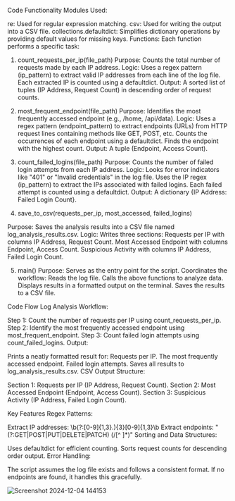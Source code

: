 Code Functionality
Modules Used:

re: Used for regular expression matching.
csv: Used for writing the output into a CSV file.
collections.defaultdict: Simplifies dictionary operations by providing default values for missing keys.
Functions: Each function performs a specific task:

1. count_requests_per_ip(file_path)
Purpose: Counts the total number of requests made by each IP address.
Logic:
Uses a regex pattern (ip_pattern) to extract valid IP addresses from each line of the log file.
Each extracted IP is counted using a defaultdict.
Output: A sorted list of tuples (IP Address, Request Count) in descending order of request counts.

2. most_frequent_endpoint(file_path)
Purpose: Identifies the most frequently accessed endpoint (e.g., /home, /api/data).
Logic:
Uses a regex pattern (endpoint_pattern) to extract endpoints (URLs) from HTTP request lines containing methods like GET, POST, etc.
Counts the occurrences of each endpoint using a defaultdict.
Finds the endpoint with the highest count.
Output: A tuple (Endpoint, Access Count).

3. count_failed_logins(file_path)
Purpose: Counts the number of failed login attempts from each IP address.
Logic:
Looks for error indicators like "401" or "Invalid credentials" in the log file.
Uses the IP regex (ip_pattern) to extract the IPs associated with failed logins.
Each failed attempt is counted using a defaultdict.
Output: A dictionary {IP Address: Failed Login Count}.
4. save_to_csv(requests_per_ip, most_accessed, failed_logins)

Purpose: Saves the analysis results into a CSV file named log_analysis_results.csv.
Logic:
Writes three sections:
Requests per IP with columns IP Address, Request Count.
Most Accessed Endpoint with columns Endpoint, Access Count.
Suspicious Activity with columns IP Address, Failed Login Count.

5. main()
Purpose: Serves as the entry point for the script. Coordinates the workflow:
Reads the log file.
Calls the above functions to analyze data.
Displays results in a formatted output on the terminal.
Saves the results to a CSV file.

Code Flow
Log Analysis Workflow:

Step 1: Count the number of requests per IP using count_requests_per_ip.
Step 2: Identify the most frequently accessed endpoint using most_frequent_endpoint.
Step 3: Count failed login attempts using count_failed_logins.
Output:

Prints a neatly formatted result for:
Requests per IP.
The most frequently accessed endpoint.
Failed login attempts.
Saves all results to log_analysis_results.csv.
CSV Output Structure:

Section 1: Requests per IP (IP Address, Request Count).
Section 2: Most Accessed Endpoint (Endpoint, Access Count).
Section 3: Suspicious Activity (IP Address, Failed Login Count).

Key Features
Regex Patterns:

Extract IP addresses: \b(?:[0-9]{1,3}\.){3}[0-9]{1,3}\b
Extract endpoints: "(?:GET|POST|PUT|DELETE|PATCH) (/[^ ]*)"
Sorting and Data Structures:

Uses defaultdict for efficient counting.
Sorts request counts for descending order output.
Error Handling:

The script assumes the log file exists and follows a consistent format.
If no endpoints are found, it handles this gracefully.

![Screenshot 2024-12-04 144153](https://github.com/user-attachments/assets/7d77dbb4-a92d-473f-bc23-190ef69e5c2a)

